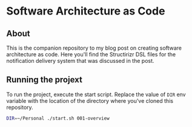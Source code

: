 # Software Architecture as Code  

## About  

This is the companion repository to my blog post on creating software architecture as code. Here you'll find the Structirizr DSL files for the notification delivery system that was discussed in the post.

## Running the projext

To run the project, execute the start script. Replace the value of `DIR` env variable with the location of the directory where you've cloned this repository.  

```bash
DIR=~/Personal ./start.sh 001-overview
```